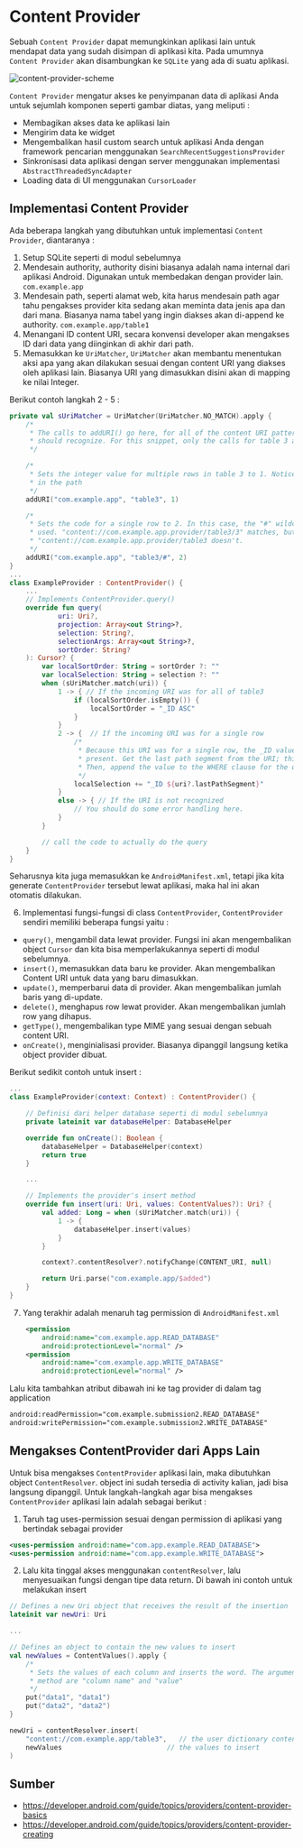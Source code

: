 # Content Provider

Sebuah `Content Provider` dapat memungkinkan aplikasi lain untuk mendapat data yang sudah disimpan di aplikasi kita. Pada umumnya `Content Provider` akan disambungkan ke `SQLite` yang ada di suatu aplikasi. 

![content-provider-scheme](img/1.png)

`Content Provider` mengatur akses ke penyimpanan data di aplikasi Anda untuk sejumlah komponen seperti gambar diatas, yang meliputi :

- Membagikan akses data ke aplikasi lain
- Mengirim data ke widget
- Mengembalikan hasil custom search untuk aplikasi Anda dengan framework pencarian menggunakan `SearchRecentSuggestionsProvider`
- Sinkronisasi data aplikasi dengan server menggunakan implementasi `AbstractThreadedSyncAdapter`
- Loading data di UI menggunakan `CursorLoader`

## Implementasi Content Provider

Ada beberapa langkah yang dibutuhkan untuk implementasi `Content Provider`, diantaranya :

1. Setup SQLite seperti di modul sebelumnya
2. Mendesain authority, authority disini biasanya adalah nama internal dari aplikasi Android. Digunakan untuk membedakan dengan provider lain.
```com.example.app```
3. Mendesain path, seperti alamat web, kita harus mendesain path agar tahu pengakses provider kita sedang akan meminta data jenis apa dan dari mana. Biasanya nama tabel yang ingin diakses akan di-append ke authority.
```com.example.app/table1```
4. Menangani ID content URI, secara konvensi developer akan mengakses ID dari data yang diinginkan di akhir dari path.
5. Memasukkan ke `UriMatcher`, `UriMatcher` akan membantu menentukan aksi apa yang akan dilakukan sesuai dengan content URI yang diakses oleh aplikasi lain. Biasanya URI yang dimasukkan disini akan di mapping ke nilai Integer.

Berikut contoh langkah 2 - 5 :

```kotlin
private val sUriMatcher = UriMatcher(UriMatcher.NO_MATCH).apply {
    /*
     * The calls to addURI() go here, for all of the content URI patterns that the provider
     * should recognize. For this snippet, only the calls for table 3 are shown.
     */

    /*
     * Sets the integer value for multiple rows in table 3 to 1. Notice that no wildcard is used
     * in the path
     */
    addURI("com.example.app", "table3", 1)

    /*
     * Sets the code for a single row to 2. In this case, the "#" wildcard is
     * used. "content://com.example.app.provider/table3/3" matches, but
     * "content://com.example.app.provider/table3 doesn't.
     */
    addURI("com.example.app", "table3/#", 2)
}
...
class ExampleProvider : ContentProvider() {
    ...
    // Implements ContentProvider.query()
    override fun query(
            uri: Uri?,
            projection: Array<out String>?,
            selection: String?,
            selectionArgs: Array<out String>?,
            sortOrder: String?
    ): Cursor? {
        var localSortOrder: String = sortOrder ?: ""
        var localSelection: String = selection ?: ""
        when (sUriMatcher.match(uri)) {
            1 -> { // If the incoming URI was for all of table3
                if (localSortOrder.isEmpty()) {
                    localSortOrder = "_ID ASC"
                }
            }
            2 -> {  // If the incoming URI was for a single row
                /*
                 * Because this URI was for a single row, the _ID value part is
                 * present. Get the last path segment from the URI; this is the _ID value.
                 * Then, append the value to the WHERE clause for the query
                 */
                localSelection += "_ID ${uri?.lastPathSegment}"
            }
            else -> { // If the URI is not recognized
                // You should do some error handling here.
            }
        }

        // call the code to actually do the query
    }
}
```

Seharusnya kita juga memasukkan ke `AndroidManifest.xml`, tetapi jika kita generate `ContentProvider` tersebut lewat aplikasi, maka hal ini akan otomatis dilakukan.

6. Implementasi fungsi-fungsi di class `ContentProvider`, `ContentProvider` sendiri memiliki beberapa fungsi yaitu :
- `query()`, mengambil data lewat provider. Fungsi ini akan mengembalikan object `Cursor` dan kita bisa memperlakukannya seperti di modul sebelumnya.
- `insert()`, memasukkan data baru ke provider. Akan mengembalikan Content URI untuk data yang baru dimasukkan.
- `update()`, memperbarui data di provider. Akan mengembalikan jumlah baris yang di-update.
- `delete()`, menghapus row lewat provider. Akan mengembalikan jumlah row yang dihapus.
- `getType()`, mengembalikan type MIME yang sesuai dengan sebuah content URI.
- `onCreate()`, menginialisasi provider. Biasanya dipanggil langsung ketika object provider dibuat.

Berikut sedikit contoh untuk insert :

```kotlin
...
class ExampleProvider(context: Context) : ContentProvider() {

    // Definisi dari helper database seperti di modul sebelumnya
    private lateinit var databaseHelper: DatabaseHelper

    override fun onCreate(): Boolean {
        databaseHelper = DatabaseHelper(context)
        return true
    }

    ...

    // Implements the provider's insert method
    override fun insert(uri: Uri, values: ContentValues?): Uri? {
        val added: Long = when (sUriMatcher.match(uri)) {
            1 -> {
                databaseHelper.insert(values)
            }
        }

        context?.contentResolver?.notifyChange(CONTENT_URI, null)

        return Uri.parse("com.example.app/$added")
    }
}
```

7. Yang terakhir adalah menaruh tag permission di `AndroidManifest.xml`
```xml
    <permission
        android:name="com.example.app.READ_DATABASE"
        android:protectionLevel="normal" />
    <permission
        android:name="com.example.app.WRITE_DATABASE"
        android:protectionLevel="normal" />
```

Lalu kita tambahkan atribut dibawah ini ke tag provider di dalam tag application
```xml
android:readPermission="com.example.submission2.READ_DATABASE"
android:writePermission="com.example.submission2.WRITE_DATABASE"
```

## Mengakses ContentProvider dari Apps Lain

Untuk bisa mengakses `ContentProvider` aplikasi lain, maka dibutuhkan object `ContentResolver`. object ini sudah tersedia di activity kalian, jadi bisa langsung dipanggil. Untuk langkah-langkah agar bisa mengakses `ContentProvider` aplikasi lain adalah sebagai berikut :

1. Taruh tag uses-permission sesuai dengan permission di aplikasi yang bertindak sebagai provider
```xml
<uses-permission android:name="com.app.example.READ_DATABASE">
<uses-permission android:name="com.app.example.WRITE_DATABASE">
```

2. Lalu kita tinggal akses menggunakan `contentResolver`, lalu menyesuaikan fungsi dengan tipe data return. Di bawah ini contoh untuk melakukan insert
```kotlin
// Defines a new Uri object that receives the result of the insertion
lateinit var newUri: Uri

...

// Defines an object to contain the new values to insert
val newValues = ContentValues().apply {
    /*
     * Sets the values of each column and inserts the word. The arguments to the "put"
     * method are "column name" and "value"
     */
    put("data1", "data1")
    put("data2", "data2")
}

newUri = contentResolver.insert(
    "content://com.example.app/table3",   // the user dictionary content URI
    newValues                          // the values to insert
)
```

## Sumber

- https://developer.android.com/guide/topics/providers/content-provider-basics
- https://developer.android.com/guide/topics/providers/content-provider-creating